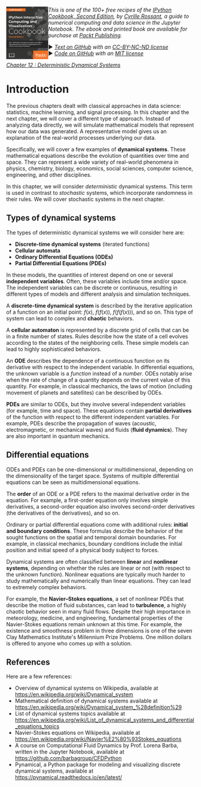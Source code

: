 <a href="https://github.com/ipython-books/cookbook-2nd"><img src="../cover-cookbook-2nd.png" align="left" alt="IPython Cookbook, Second Edition" height="140" /></a> *This is one of the 100+ free recipes of the [IPython Cookbook, Second Edition](https://github.com/ipython-books/cookbook-2nd), by [Cyrille Rossant](http://cyrille.rossant.net), a guide to numerical computing and data science in the Jupyter Notebook. The ebook and printed book are available for purchase at [Packt Publishing](https://www.packtpub.com/big-data-and-business-intelligence/ipython-interactive-computing-and-visualization-cookbook-second-e).*

▶ *[Text on GitHub](https://github.com/ipython-books/cookbook-2nd) with an [CC-BY-NC-ND license](https://creativecommons.org/licenses/by-nc-nd/3.0/us/legalcode)*  
▶ *[Code on GitHub](https://github.com/ipython-books/cookbook-2nd-code) with an [MIT license](https://opensource.org/licenses/MIT)*

[*Chapter 12 : Deterministic Dynamical Systems*](../)

# Introduction

The previous chapters dealt with classical approaches in data science: statistics, machine learning, and signal processing. In this chapter and the next chapter, we will cover a different type of approach. Instead of analyzing data directly, we will simulate mathematical models that represent how our data was generated. A representative model gives us an explanation of the real-world processes underlying our data.

Specifically, we will cover a few examples of **dynamical systems**. These mathematical equations describe the evolution of quantities over time and space. They can represent a wide variety of real-world phenomena in physics, chemistry, biology, economics, social sciences, computer science, engineering, and other disciplines.

In this chapter, we will consider *deterministic* dynamical systems. This term is used in contrast to *stochastic* systems, which incorporate randomness in their rules. We will cover stochastic systems in the next chapter.

## Types of dynamical systems

The types of deterministic dynamical systems we will consider here are:

* **Discrete-time dynamical systems** (iterated functions)
* **Cellular automata**
* **Ordinary Differential Equations (ODEs)**
* **Partial Differential Equations (PDEs)**

In these models, the quantities of interest depend on one or several **independent variables**. Often, these variables include time and/or space. The independent variables can be discrete or continuous, resulting in different types of models and different analysis and simulation techniques.

A **discrete-time dynamical system** is described by the iterative application of a function on an initial point: $f(x)$, $f(f(x))$, $f(f(f(x)))$, and so on. This type of system can lead to complex and **chaotic** behaviors.

A **cellular automaton** is represented by a discrete grid of cells that can be in a finite number of states. Rules describe how the state of a cell evolves according to the states of the neighboring cells. These simple models can lead to highly sophisticated behaviors.

An **ODE** describes the dependence of a continuous function on its derivative with respect to the independent variable. In differential equations, the unknown variable is a *function* instead of a *number*. ODEs notably arise when the rate of change of a quantity depends on the current value of this quantity. For example, in classical mechanics, the laws of motion (including movement of planets and satellites) can be described by ODEs.

**PDEs** are similar to ODEs, but they involve several independent variables (for example, time and space). These equations contain **partial derivatives** of the function with respect to the different independent variables. For example, PDEs describe the propagation of waves (acoustic, electromagnetic, or mechanical waves) and fluids (**fluid dynamics**). They are also important in quantum mechanics.

## Differential equations

ODEs and PDEs can be one-dimensional or multidimensional, depending on the dimensionality of the target space. Systems of multiple differential equations can be seen as multidimensional equations.

The **order** of an ODE or a PDE refers to the maximal derivative order in the equation. For example, a first-order equation only involves simple derivatives, a second-order equation also involves second-order derivatives (the derivatives of the derivatives), and so on.

Ordinary or partial differential equations come with additional rules: **initial and boundary conditions**. These formulas describe the behavior of the sought functions on the spatial and temporal domain boundaries. For example, in classical mechanics, boundary conditions include the initial position and initial speed of a physical body subject to forces.

Dynamical systems are often classified between **linear** and **nonlinear systems**, depending on whether the rules are linear or not (with respect to the unknown function). Nonlinear equations are typically much harder to study mathematically and numerically than linear equations. They can lead to extremely complex behaviors.

For example, the **Navier–Stokes equations**, a set of nonlinear PDEs that describe the motion of fluid substances, can lead to **turbulence**, a highly chaotic behavior seen in many fluid flows. Despite their high importance in meteorology, medicine, and engineering, fundamental properties of the Navier-Stokes equations remain unknown at this time. For example, the existence and smoothness problem in three dimensions is one of the seven Clay Mathematics Institute's Millennium Prize Problems. One million dollars is offered to anyone who comes up with a solution.

## References

Here are a few references:

* Overview of dynamical systems on Wikipedia, available at https://en.wikipedia.org/wiki/Dynamical_system
* Mathematical definition of dynamical systems available at https://en.wikipedia.org/wiki/Dynamical_system_%28definition%29
* List of dynamical systems topics available at https://en.wikipedia.org/wiki/List_of_dynamical_systems_and_differential_equations_topics
* Navier-Stokes equations on Wikipedia, available at https://en.wikipedia.org/wiki/Navier%E2%80%93Stokes_equations
* A course on Computational Fluid Dynamics by Prof. Lorena Barba, written in the Jupyter Notebook, available at https://github.com/barbagroup/CFDPython
* Pynamical, a Python package for modeling and visualizing discrete dynamical systems, available at https://pynamical.readthedocs.io/en/latest/
